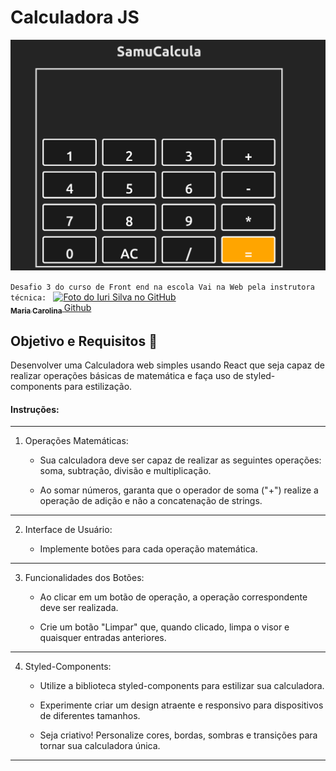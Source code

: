 
# Calculadora JS

<img src = "src/assets/img/samuCalcula.png">

`Desafio 3 do curso de Front end na escola Vai na Web pela instrutora técnica: `
<a href="#" title="defina o titulo do link">
        <img src="https://avatars.githubusercontent.com/u/86030731?v=4" width="100px;" alt="Foto do Iuri Silva no GitHub"/><br>
        <sub>
          <b>Maria Carolina</b>
          [Github](https://github.com/mariaccarolina)
        </sub>
      </a>


## Objetivo e Requisitos 🚀

Desenvolver uma Calculadora web simples usando React que seja capaz de realizar operações básicas de matemática e faça uso de styled-components para estilização.

#### Instruções:

---
 1. Operações Matemáticas:
   
    - Sua calculadora deve ser capaz de realizar as seguintes operações: soma, subtração, divisão e multiplicação.
   
    - Ao somar números, garanta que o operador de soma ("+") realize a operação de adição e não a concatenação de strings.
---   
2. Interface de Usuário:
   
    - Implemente botões para cada operação matemática.
   
  --- 
3. Funcionalidades dos Botões:
   
    - Ao clicar em um botão de operação, a operação correspondente deve ser realizada.
   
   - Crie um botão "Limpar" que, quando clicado, limpa o visor e quaisquer entradas anteriores.
   
---
4. Styled-Components:
   
   - Utilize a biblioteca styled-components para estilizar sua calculadora.
   
    - Experimente criar um design atraente e responsivo para dispositivos de diferentes tamanhos.
   
   - Seja criativo! Personalize cores, bordas, sombras e transições para tornar sua calculadora única.
---